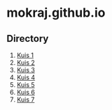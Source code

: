 # mokraj.github.io
## Directory
1. [Kuis 1]()
2. [Kuis 2]()
3. [Kuis 3]()
4. [Kuis 4]()
5. [Kuis 5]()
6. [Kuis 6]()
7. [Kuis 7]()
